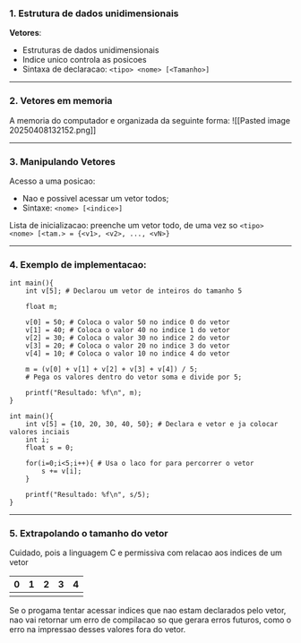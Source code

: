 
### 1. Estrutura de dados unidimensionais

**Vetores**:
- Estruturas de dados unidimensionais
- Indice unico controla as posicoes
- Sintaxa de declaracao:
  `<tipo> <nome> [<Tamanho>]`

---
### 2. Vetores em memoria

A memoria do computador e organizada da seguinte forma:
![[Pasted image 20250408132152.png]]

---
### 3. Manipulando Vetores

Acesso a uma posicao:
- Nao e possivel acessar um vetor todos;
- Sintaxe:
     `<nome> [<indice>]`

Lista de inicializacao: preenche um vetor todo, de uma vez so
`<tipo> <nome> [<tam.> = {<v1>, <v2>, ..., <vN>}`

---
### 4. Exemplo de implementacao:

```
int main(){
	int v[5]; # Declarou um vetor de inteiros do tamanho 5

	float m;
	
	v[0] = 50; # Coloca o valor 50 no indice 0 do vetor
	v[1] = 40; # Coloca o valor 40 no indice 1 do vetor
	v[2] = 30; # Coloca o valor 30 no indice 2 do vetor
	v[3] = 20; # Coloca o valor 20 no indice 3 do vetor
	v[4] = 10; # Coloca o valor 10 no indice 4 do vetor

	m = (v[0] + v[1] + v[2] + v[3] + v[4]) / 5;
	# Pega os valores dentro do vetor soma e divide por 5;

	printf("Resultado: %f\n", m);
}
```

```
int main(){
	int v[5] = {10, 20, 30, 40, 50}; # Declara e vetor e ja colocar valores inciais
	int i;
	float s = 0;

	for(i=0;i<5;i++){ # Usa o laco for para percorrer o vetor
		s += v[i]; 
	}

	printf("Resultado: %f\n", s/5);
}
```

---
### 5. Extrapolando o tamanho do vetor

Cuidado, pois a linguagem C e permissiva com relacao aos indices de um vetor

| 0   | 1   | 2   | 3   | 4   |
| --- | --- | --- | --- | --- |
|     |     |     |     |     |
Se o progama tentar acessar indices que nao estam declarados pelo vetor, nao vai retornar um erro de compilacao so que gerara erros futuros, como o erro na impressao desses valores fora do vetor.